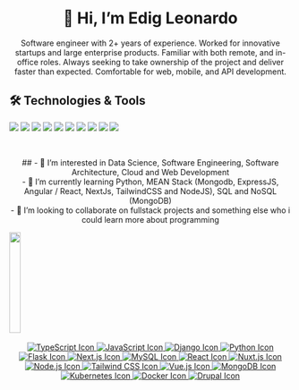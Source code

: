 
## <h1 align="center">👋 Hi, I’m Edig Leonardo </h1>
<p align="center">Software engineer with 2+ years of experience.  Worked for innovative startups and large enterprise products.  Familiar with both remote, and in-office roles.  Always seeking to take ownership of the project and deliver faster than expected.  Comfortable for web, mobile, and API development.</p>

## 🛠️ Technologies & Tools
![](https://img.shields.io/badge/Code-JavaScript-informational?style=flat&color=informational&logo=javascript)
![](https://img.shields.io/badge/Code-React-informational?style=flat&color=informational&logo=react)
![](https://img.shields.io/badge/Code-TypeScript-informational?style=flat&color=informational)
![](https://img.shields.io/badge/Code-Vue-informational?style=flat&color=informational&logo=vue.js)
![](https://img.shields.io/badge/Code-EcmaScript-informational?style=flat&color=informational)
![](https://img.shields.io/badge/Code-Node-informational?style=flat&color=informational&logo=node.js)
![](https://img.shields.io/badge/Tool-Webpack-informational?style=flat&color=warning&logo=webpack)
![](https://img.shields.io/badge/Tool-Jest-informational?style=flat&color=warning&logo=jest)
![](https://img.shields.io/badge/Tool-SCSS-informational?style=flat&color=warning&logo=sass)
![](https://img.shields.io/badge/Tool-Docker-informational?style=flat&color=warning&logo=docker)

<br>
<p align="center">## 
- 👀 I’m interested in Data Science, Software Engineering, Software Architecture, Cloud and Web Development<br>
- 🌱 I’m currently learning Python, MEAN Stack (Mongodb, ExpressJS, Angular / React, NextJs, TailwindCSS and NodeJS), SQL and NoSQL (MongoDB)<br>
- 💞️ I’m looking to collaborate on fullstack projects and something else who i could learn more about programming</p>

<div align="center" width="100%" style="display: flex; flex: 1;">
  <a href="https://github.com/EdiigLeonardo">
  <img height="180em" width="100%" src="https://github-readme-stats.vercel.app/api/top-langs/?username=ediigleonardo&layout=compact&langs_count=7&theme=synthwave"/>
</div>
<div style="display: inline_block" align="center"><br>
  <img class="icon" src="https://github.com/devicons/devicon/blob/master/icons/typescript/typescript-original.svg" alt="TypeScript Icon">
  <img class="icon" src="https://raw.githubusercontent.com/devicons/devicon/master/icons/javascript/javascript-plain.svg" alt="JavaScript Icon">
  <img class="icon" src="https://github.com/devicons/devicon/blob/master/icons/django/django-plain.svg" alt="Django Icon">
  <img class="icon" src="https://raw.githubusercontent.com/devicons/devicon/master/icons/python/python-original.svg" alt="Python Icon">
  <img class="icon" src="https://github.com/devicons/devicon/blob/master/icons/flask/flask-original.svg" alt="Flask Icon">
  <img class="icon" src="https://github.com/devicons/devicon/blob/master/icons/nextjs/nextjs-line.svg" alt="Next.js Icon">
  <img class="icon" src="https://github.com/devicons/devicon/blob/master/icons/mysql/mysql-original.svg" alt="MySQL Icon">
  <img class="icon" src="https://github.com/devicons/devicon/blob/master/icons/react/react-original.svg" alt="React Icon">
  <img class="icon" src="https://github.com/devicons/devicon/blob/master/icons/nuxtjs/nuxtjs-original.svg" alt="Nuxt.js Icon">
  <img class="icon" src="https://github.com/devicons/devicon/blob/master/icons/nodejs/nodejs-plain.svg" alt="Node.js Icon">
  <img class="icon" src="https://github.com/devicons/devicon/blob/master/icons/tailwindcss/tailwindcss-original.svg" alt="Tailwind CSS Icon">
  <img class="icon" src="https://github.com/devicons/devicon/blob/master/icons/vuejs/vuejs-original.svg" alt="Vue.js Icon">
  <img class="icon" src="https://github.com/devicons/devicon/blob/master/icons/mongodb/mongodb-original.svg" alt="MongoDB Icon">
  <img class="icon" src="https://github.com/devicons/devicon/blob/master/icons/kubernetes/kubernetes-plain.svg" alt="Kubernetes Icon">
  <img class="icon" src="https://github.com/devicons/devicon/blob/master/icons/docker/docker-original.svg" alt="Docker Icon">
  <img class="icon" src="https://github.com/devicons/devicon/blob/master/icons/drupal/drupal-original.svg" alt="Drupal Icon">
</div>
  
  ##
